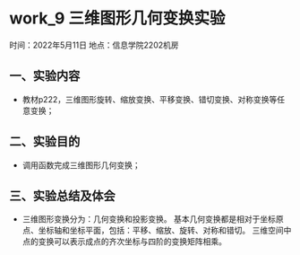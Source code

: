 # work_9  三维图形几何变换实验

时间：2022年5月11日
地点：信息学院2202机房


## 一、实验内容

* 教材p222，三维图形旋转、缩放变换、平移变换、错切变换、对称变换等任意变换；


## 二、实验目的

* 调用函数完成三维图形几何变换；

## 三、实验总结及体会

* 三维图形变换分为：几何变换和投影变换。
    基本几何变换都是相对于坐标原点、坐标轴和坐标平面，包括：平移、缩放、旋转、对称和错切。
    三维空间中点的变换可以表示成点的齐次坐标与四阶的变换矩阵相乘。
